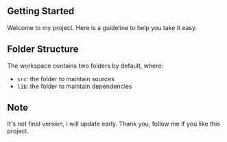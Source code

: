 ## Getting Started

Welcome to my project. Here is a guideline to help you take it easy.

## Folder Structure

The workspace contains two folders by default, where:

- `src`: the folder to maintain sources
- `lib`: the folder to maintain dependencies
 
## Note

It's not final version, i will update early. Thank you, follow me if you like this project.